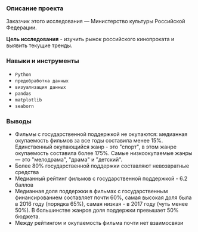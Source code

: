 ### Описание проекта

Заказчик этого исследования — Министерство культуры Российской Федерации.

**Цель исследования** - изучить рынок российского кинопроката и выявить текущие тренды.

### Навыки и инструменты

- `Python`
- `предобработка данных`
- `визуализация данных`
- `pandas`
- `matplotlib`
- `seaborn`
  
### Выводы

- Фильмы с государственной поддержкой не окупаются: медианная окупаемость фильмов за все годы составила менее 15%. Единственный окупающийся жанр - это "спорт", в этом жанре окупаемость составила более 175%. Самые низкоокупаемые жанры — это "мелодрама", "драма" и "детский".
- Более 80% государственной поддержки составляют невозвратные средства
- Медианный рейтинг фильмов с государственной поддержкой - 6.2 баллов
- Медианная доля поддержки в фильмах с государственным финансированием составляет почти 60%, самая высокая доля была в 2016 году (порядка 65%), самая низкая - в 2017 году (чуть менее 50%). В большинстве жанров доля поддержки превышает 50% бюджета.
- Между рейтингом и окупаемость фильма почти нет взаимосвязи



